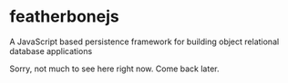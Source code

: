 # featherbonejs
A JavaScript based persistence framework for building object relational database applications

Sorry, not much to see here right now. Come back later.
